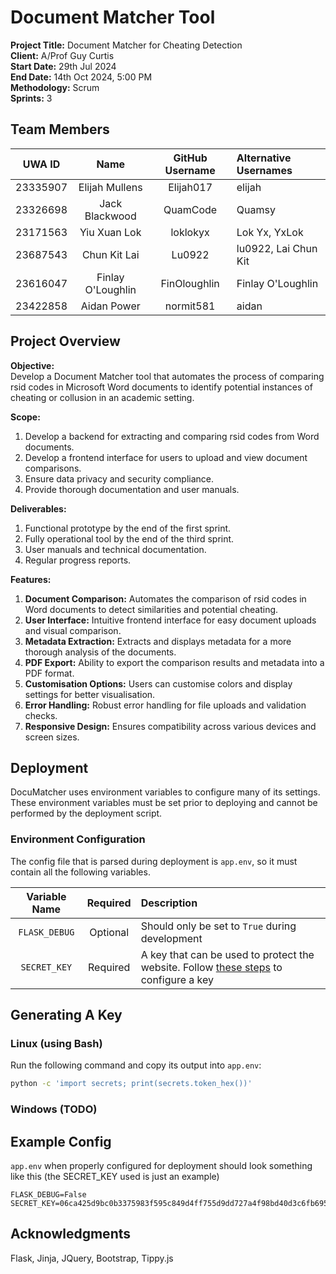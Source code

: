 # Document Matcher Tool

**Project Title:** Document Matcher for Cheating Detection  
**Client:** A/Prof Guy Curtis  
**Start Date:** 29th Jul 2024  
**End Date:** 14th Oct 2024, 5:00 PM  
**Methodology:** Scrum  
**Sprints:** 3  

## Team Members 
| UWA ID    | Name               | GitHub Username | Alternative Usernames  |
|:---------:|:------------------:|:---------------:|:-----------------------|
| 23335907  | Elijah Mullens     | Elijah017       | elijah                 |
| 23326698  | Jack Blackwood     | QuamCode        | Quamsy                 |
| 23171563  | Yiu Xuan Lok       | loklokyx        | Lok Yx, YxLok          |
| 23687543  | Chun Kit Lai       | Lu0922          | lu0922, Lai Chun Kit   |
| 23616047  | Finlay O'Loughlin  | FinOloughlin    | Finlay O'Loughlin      |
| 23422858  | Aidan Power        | normit581       | aidan                  |

## Project Overview

**Objective:**  
Develop a Document Matcher tool that automates the process of comparing rsid codes in Microsoft Word documents to identify potential instances of cheating or collusion in an academic setting.

**Scope:**
1. Develop a backend for extracting and comparing rsid codes from Word documents.
2. Develop a frontend interface for users to upload and view document comparisons.
3. Ensure data privacy and security compliance.
4. Provide thorough documentation and user manuals.

**Deliverables:**
1. Functional prototype by the end of the first sprint.
2. Fully operational tool by the end of the third sprint.
3. User manuals and technical documentation.
4. Regular progress reports.

**Features:**

1. **Document Comparison:** Automates the comparison of rsid codes in Word documents to detect similarities and potential cheating.
2. **User Interface:** Intuitive frontend interface for easy document uploads and visual comparison.
3. **Metadata Extraction:** Extracts and displays metadata for a more thorough analysis of the documents.
4. **PDF Export:** Ability to export the comparison results and metadata into a PDF format.
5. **Customisation Options:** Users can customise colors and display settings for better visualisation.
6. **Error Handling:** Robust error handling for file uploads and validation checks.
7. **Responsive Design:** Ensures compatibility across various devices and screen sizes.


## Deployment

DocuMatcher uses environment variables to configure many of its settings. These environment variables must be set prior to deploying and cannot be performed by the deployment script.

### Environment Configuration

The config file that is parsed during deployment is `app.env`, so it must contain all the following variables.

| Variable Name | Required | Description                                                                                                 |
|:-------------:|:--------:|:------------------------------------------------------------------------------------------------------------|
| `FLASK_DEBUG` | Optional | Should only be set to `True` during development                                                             |
| `SECRET_KEY`  | Required | A key that can be used to protect the website. Follow [these steps](#generating-a-key) to configure a key   |


## Generating A Key

### Linux (using Bash)

Run the following command and copy its output into `app.env`:

```Bash
python -c 'import secrets; print(secrets.token_hex())'
```

### Windows (TODO)

## Example Config

`app.env` when properly configured for deployment should look something like
this (the SECRET_KEY used is just an example)

```env
FLASK_DEBUG=False
SECRET_KEY=06ca425d9bc0b3375983f595c849d4ff755d9dd727a4f98bd40d3c6fb6957a87
```

## Acknowledgments

Flask, Jinja, JQuery, Bootstrap, Tippy.js
